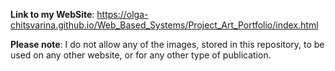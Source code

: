 **Link to my WebSite**: https://olga-chitsvarina.github.io/Web_Based_Systems/Project_Art_Portfolio/index.html

**Please note**: I do not allow any of the images, stored in this repository, to be used on any other website, or for any other type of publication.
